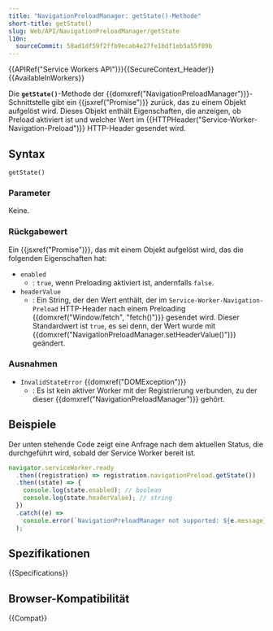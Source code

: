 ```yaml
---
title: "NavigationPreloadManager: getState()-Methode"
short-title: getState()
slug: Web/API/NavigationPreloadManager/getState
l10n:
  sourceCommit: 58ad1df59f2ffb9ecab4e27fe1bdf1eb5a55f89b
---
```


{{APIRef("Service Workers API")}}{{SecureContext_Header}}{{AvailableInWorkers}}

Die **`getState()`**-Methode der {{domxref("NavigationPreloadManager")}}-Schnittstelle gibt ein {{jsxref("Promise")}} zurück, das zu einem Objekt aufgelöst wird. Dieses Objekt enthält Eigenschaften, die anzeigen, ob Preload aktiviert ist und welcher Wert im {{HTTPHeader("Service-Worker-Navigation-Preload")}} HTTP-Header gesendet wird.

## Syntax

```js-nolint
getState()
```

### Parameter

Keine.

### Rückgabewert

Ein {{jsxref("Promise")}}, das mit einem Objekt aufgelöst wird, das die folgenden Eigenschaften hat:

- `enabled`
  - : `true`, wenn Preloading aktiviert ist, andernfalls `false`.
- `headerValue`
  - : Ein String, der den Wert enthält, der im `Service-Worker-Navigation-Preload` HTTP-Header nach einem Preloading {{domxref("Window/fetch", "fetch()")}} gesendet wird.
    Dieser Standardwert ist `true`, es sei denn, der Wert wurde mit {{domxref("NavigationPreloadManager.setHeaderValue()")}} geändert.

### Ausnahmen

- `InvalidStateError` {{domxref("DOMException")}}
  - : Es ist kein aktiver Worker mit der Registrierung verbunden, zu der dieser {{domxref("NavigationPreloadManager")}} gehört.

## Beispiele

Der unten stehende Code zeigt eine Anfrage nach dem aktuellen Status, die durchgeführt wird, sobald der Service Worker bereit ist.

```js
navigator.serviceWorker.ready
  .then((registration) => registration.navigationPreload.getState())
  .then((state) => {
    console.log(state.enabled); // boolean
    console.log(state.headerValue); // string
  })
  .catch((e) =>
    console.error(`NavigationPreloadManager not supported: ${e.message}`),
  );
```

## Spezifikationen

{{Specifications}}

## Browser-Kompatibilität

{{Compat}}
